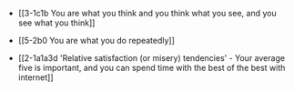 - [[3-1c1b You are what you think and you think what you see, and you see what you think]]
- [[5-2b0 You are what you do repeatedly]]

- [[2-1a1a3d 'Relative satisfaction (or misery) tendencies' - Your average five is important, and you can spend time with the best of the best with internet]]
